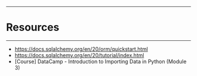 ------------------------------
# Resources
-----------------------------
- https://docs.sqlalchemy.org/en/20/orm/quickstart.html
- https://docs.sqlalchemy.org/en/20/tutorial/index.html
- [Course] DataCamp - Introduction to Importing Data in Python (Module 3)
